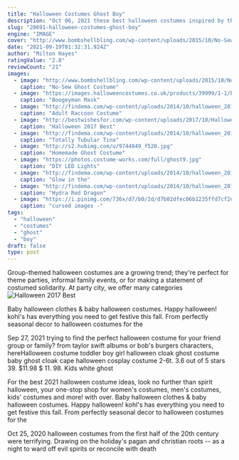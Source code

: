 ```yaml
---
title: "Halloween Costumes Ghost Boy"
description: "Oct 06, 2021 these best halloween costumes inspired by the year's hottest movies, tv shows, video games, and cultural trends are fun for the whole family."
slug: "28691-halloween-costumes-ghost-boy"
engine: "IMAGE"
cover: "http://www.bombshellbling.com/wp-content/uploads/2015/10/No-Sew-Ghost-Poncho-Costume-3.jpg"
date: "2021-09-19T01:32:31.924Z"
author: "Milton Hayes"
ratingValue: "2.8"
reviewCount: "21"
images:
  - image: "http://www.bombshellbling.com/wp-content/uploads/2015/10/No-Sew-Ghost-Poncho-Costume-3.jpg"
    caption: "No-Sew Ghost Costume"
  - image: "https://images.halloweencostumes.co.uk/products/39999/1-1/boogeyman-mask.jpg"
    caption: "Boogeyman Mask"
  - image: "http://findema.com/wp-content/uploads/2014/10/halloween_20145663.jpg"
    caption: "Adult Raccoon Costume"
  - image: "http://bestwishesfor.com/wp-content/uploads/2017/10/Halloween-2017-Scary-Costumes-Ideas-For-Girls-768x1024.jpg"
    caption: "Halloween 2017 Best"
  - image: "http://findema.com/wp-content/uploads/2014/10/halloween_20149538.jpg"
    caption: "Totally Tubular Tina"
  - image: "http://s2.hubimg.com/u/9744849_f520.jpg"
    caption: "Homemade Ghost Costume"
  - image: "https://photos.costume-works.com/full/ghost9.jpg"
    caption: "DIY LED Lights"
  - image: "http://findema.com/wp-content/uploads/2014/10/halloween_20142924.jpg"
    caption: "Glow in the"
  - image: "http://findema.com/wp-content/uploads/2014/10/halloween_20142423.jpg"
    caption: "Hydra Red Dragon"
  - image: "https://i.pinimg.com/736x/d7/b0/2d/d7b02dfec06b1235ffd7cf2ea5d52afb.jpg"
    caption: "cursed images -"
tags:
  - "halloween"
  - "costumes"
  - "ghost"
  - "boy"
draft: false
type: post
---
```


Group-themed halloween costumes are a growing trend; they're perfect for theme parties, informal family events, or for making a statement of costumed solidarity. At party city, we offer many categories
![Halloween 2017 Best](http://bestwishesfor.com/wp-content/uploads/2017/10/Halloween-2017-Scary-Costumes-Ideas-For-Girls-768x1024.jpg "Halloween 2017 Best")

Baby halloween clothes &amp; baby halloween costumes. Happy halloween! kohl&#39;s has everything you need to get festive this fall. From perfectly seasonal decor to halloween costumes for the
<!--inArticleAds-->

<!--galleryOne-->

Sep 27, 2021 trying to find the perfect halloween costume for your friend group or family? from taylor swift albums or bob's burgers characters, hereHalloween costume toddler boy girl halloween cloak ghost costume baby ghost cloak cape halloween cosplay costume 2-6t. 3.6 out of 5 stars 39. $11.98 $ 11. 98.  Kids white ghost
<!--inArticleAds-->

<!--galleryTwo-->

For the best 2021 halloween costume ideas, look no further than spirit halloween, your one-stop shop for women's costumes, men's costumes, kids' costumes and more! with over. Baby halloween clothes & baby halloween costumes. Happy halloween! kohl's has everything you need to get festive this fall. From perfectly seasonal decor to halloween costumes for the
<!--galleryThree-->

Oct 25, 2020 halloween costumes from the first half of the 20th century were terrifying. Drawing on the holiday's pagan and christian roots -- as a night to ward off evil spirits or reconcile with death